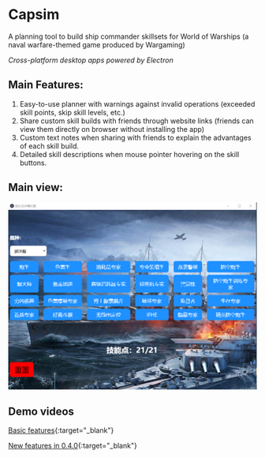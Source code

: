 # Capsim
A planning tool to build ship commander skillsets for World of Warships (a naval warfare-themed
game produced by Wargaming)

*Cross-platform desktop apps powered by Electron*

## Main Features:
1. Easy-to-use planner with warnings against invalid operations (exceeded skill points, skip skill
levels, etc.)
2. Share custom skill builds with friends through website links (friends can view them directly on
browser without installing the app)
3. Custom text notes when sharing with friends to explain the advantages of each skill build.
4. Detailed skill descriptions when mouse pointer hovering on the skill buttons.

## Main view:
![Main view](/images/main.png)

## Demo videos
[Basic features](https://www.bilibili.com/video/BV1F5411L7To){:target="_blank"}

[New features in 0.4.0](https://www.bilibili.com/video/BV17y4y1z73P){:target="_blank"}